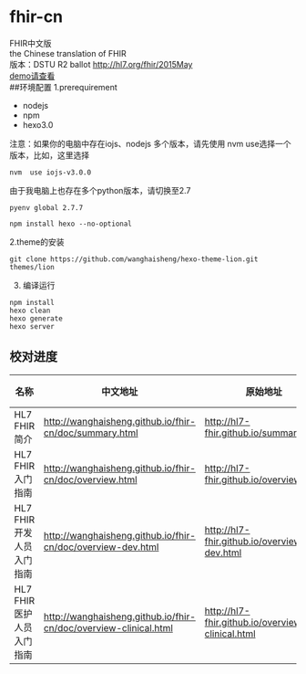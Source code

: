 fhir-cn
=======

FHIR中文版    
the Chinese translation of FHIR   
版本：DSTU R2 ballot   http://hl7.org/fhir/2015May          
[demo请查看](http://wanghaisheng.github.io/fhir-cn/home/index.html)	
##环境配置
1.prerequirement  
*  nodejs 
*  npm 
*  hexo3.0   

注意：如果你的电脑中存在iojs、nodejs 多个版本，请先使用 nvm use选择一个版本，比如，这里选择
```
nvm  use iojs-v3.0.0
```
由于我电脑上也存在多个python版本，请切换至2.7
```
pyenv global 2.7.7

npm install hexo --no-optional
```
2.theme的安装  
```
git clone https://github.com/wanghaisheng/hexo-theme-lion.git themes/lion   
```  
3. 编译运行  
```
npm install 
hexo clean
hexo generate
hexo server
```  



## 校对进度

| 名称 | 中文地址 | 原始地址 | 状态 | 更新日期 |
| ---- | ---- | ---- | ---- | ---- |
| HL7 FHIR简介 |  http://wanghaisheng.github.io/fhir-cn/doc/summary.html |  http://hl7-fhir.github.io/summary.html | [x] | 2015-08-17 |
| HL7 FHIR 入门指南 | http://wanghaisheng.github.io/fhir-cn/doc/overview.html | http://hl7-fhir.github.io/overview.html | [x] |2015-08-17 |
| HL7 FHIR 开发人员入门指南 | http://wanghaisheng.github.io/fhir-cn/doc/overview-dev.html | http://hl7-fhir.github.io/overview-dev.html | [x] |2015-08-17 |
| HL7 FHIR 医护人员入门指南 | http://wanghaisheng.github.io/fhir-cn/doc/overview-clinical.html | http://hl7-fhir.github.io/overview-clinical.html | [x] |2015-08-17 |






